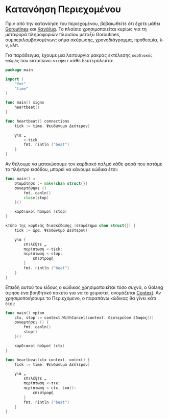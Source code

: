 # Κατανόηση Περιεχομένου

Πριν από την κατανόηση του περιεχομένου, βεβαιωθείτε ότι έχετε μάθει [Goroutines](https://tour.golang.org/concurrency/1) και [Κανάλια](https://tour.golang.org/concurrency/2). Το πλαίσιο χρησιμοποιείται κυρίως για τη μεταφορά πληροφοριών πλαισίου μεταξύ Goroutines, συμπεριλαμβανομένων: σήμα ακύρωσης, χρονοδιάγραμμα, προθεσμία, k-v, κλπ.

Για παράδειγμα, έχουμε μια λειτουργία μακράς εκτέλεσης `καρδιακός παλμός` που εκτυπώνει `νικήσει` κάθε δευτερόλεπτο:

```go
package main

import (
    "fmt"
    "time"
)

func main() signs
    heartbeat()
}

func heartbeat() connections
    tick := time. Ψευδώνυμο Δεύτερον)

    για „
        <-tick
        fmt. rintln ("beat")
    }
}
```

Αν θέλουμε να ματαιώσουμε τον καρδιακό παλμό κάθε φορά που πατάμε το πλήκτρο εισόδου, μπορεί να κάνουμε κώδικα έτσι:

```go
func main() ⇒
    σταμάτησε := make(chan struct{})
    συναρτήθηκε ()
        fmt. canln()
        close(stop)
    }()

    καρδιακοί παλμοί (stop)
}

κτύπο της καρδιάς διασκέδασης (σταμάτημα chan struct{}) {
    tick := ώρα. Ψευδώνυμο Δεύτερον)

    για {
        επιλέξτε „
        περίπτωση <-tick:
        περίπτωση <-stop:
            επιστροφή
        }
        fmt. rintln ("beat")
    }
}
```

Επειδή αυτού του είδους ο κώδικας χρησιμοποιείται τόσο συχνά, ο Golang άφησε ένα βοηθητικό πακέτο για να το χειριστεί, ονομάζεται [Context](https://golang.org/pkg/context/). Αν χρησιμοποιήσουμε το Περιεχόμενο, ο παραπάνω κώδικας θα γίνει κάτι έτσι:

```go
func main() mptom
    ctx, stop := context.WithCancel(context. δευτερεύον έδαφος())
    συναρτήσει () {
        fmt. canln()
        stop()
    }()

    καρδιακοί παλμοί (ctx)
}

func heartbeat(ctx context. ontext) {
    tick := time. Ψευδώνυμο Δεύτερον)

    για „
        επιλέξτε „
        περίπτωση <-τικ:
        περίπτωση <-ctx. ένα():
            επιστροφή
        }
        fmt. rintln ("beat")
    }
}
```
